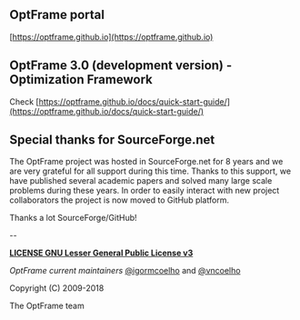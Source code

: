 ## OptFrame portal
[https://optframe.github.io](https://optframe.github.io)

## OptFrame 3.0 (development version) - Optimization Framework

Check [https://optframe.github.io/docs/quick-start-guide/](https://optframe.github.io/docs/quick-start-guide/)

## Special thanks for SourceForge.net

The OptFrame project was hosted in SourceForge.net for 8 years and we are 
very grateful for all support during this time. Thanks to this support, we
have published several academic papers and solved many large scale problems
during these years. In order to easily interact with new project collaborators
the project is now moved to GitHub platform.

Thanks a lot SourceForge/GitHub! 

--

[**LICENSE GNU Lesser General Public License v3**](https://github.com/optframe/optframe/blob/master/LICENSE)

*OptFrame current maintainers* [@igormcoelho](https://github.com/igormcoelho) and [@vncoelho](https://github.com/vncoelho)

Copyright (C) 2009-2018

The OptFrame team
